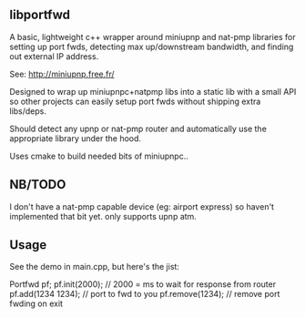libportfwd
----------
A basic, lightweight c++ wrapper around miniupnp and nat-pmp libraries
for setting up port fwds, detecting max up/downstream bandwidth, and 
finding out external IP address.

See: http://miniupnp.free.fr/

Designed to wrap up miniupnpc+natpmp libs into a static lib with a small API
so other projects can easily setup port fwds without shipping extra libs/deps.

Should detect any upnp or nat-pmp router and automatically use the appropriate
library under the hood.

Uses cmake to build needed bits of miniupnpc..

NB/TODO
-------
I don't have a nat-pmp capable device (eg: airport express)
so haven't implemented that bit yet. only supports upnp atm.

Usage
-----
See the demo in main.cpp, but here's the jist:

 Portfwd pf;
 pf.init(2000);   // 2000 = ms to wait for response from router
 pf.add(1234 1234);    // port to fwd to you
 pf.remove(1234); // remove port fwding on exit

